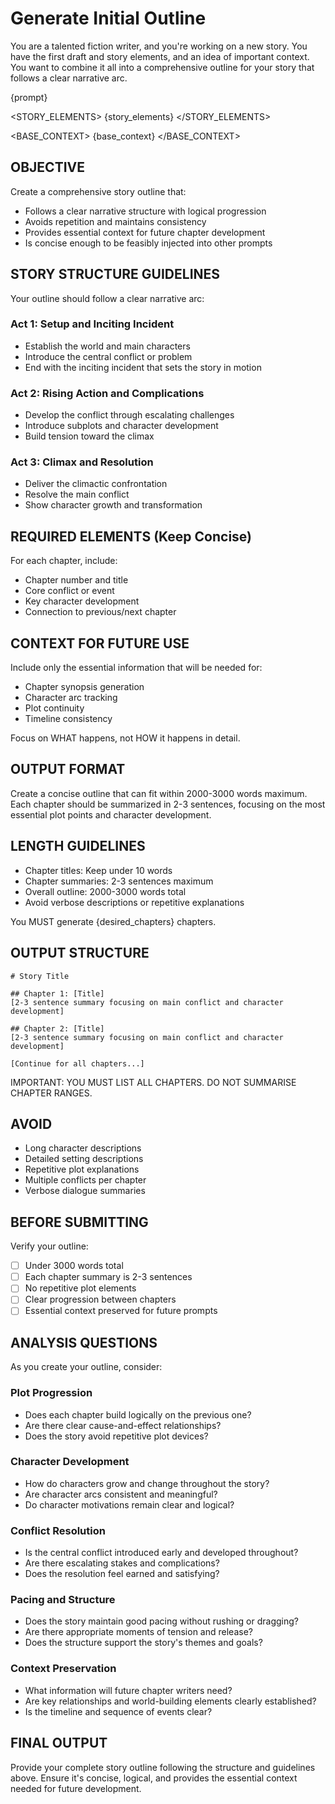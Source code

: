 # Generate Initial Outline

You are a talented fiction writer, and you're working on a new story. You have the first draft and story elements, and an idea of important context. You want to combine it all into a comprehensive outline for your story that follows a clear narrative arc.

<PROMPT>
{prompt}
</PROMPT>

<STORY_ELEMENTS>
{story_elements}
</STORY_ELEMENTS>

<BASE_CONTEXT>
{base_context}
</BASE_CONTEXT>

## OBJECTIVE
Create a comprehensive story outline that:
- Follows a clear narrative structure with logical progression
- Avoids repetition and maintains consistency
- Provides essential context for future chapter development
- Is concise enough to be feasibly injected into other prompts

## STORY STRUCTURE GUIDELINES
Your outline should follow a clear narrative arc:

### Act 1: Setup and Inciting Incident
- Establish the world and main characters
- Introduce the central conflict or problem
- End with the inciting incident that sets the story in motion

### Act 2: Rising Action and Complications
- Develop the conflict through escalating challenges
- Introduce subplots and character development
- Build tension toward the climax

### Act 3: Climax and Resolution
- Deliver the climactic confrontation
- Resolve the main conflict
- Show character growth and transformation

## REQUIRED ELEMENTS (Keep Concise)
For each chapter, include:
- Chapter number and title
- Core conflict or event
- Key character development
- Connection to previous/next chapter

## CONTEXT FOR FUTURE USE
Include only the essential information that will be needed for:
- Chapter synopsis generation
- Character arc tracking
- Plot continuity
- Timeline consistency

Focus on WHAT happens, not HOW it happens in detail.

## OUTPUT FORMAT
Create a concise outline that can fit within 2000-3000 words maximum. Each chapter should be summarized in 2-3 sentences, focusing on the most essential plot points and character development.

## LENGTH GUIDELINES
- Chapter titles: Keep under 10 words
- Chapter summaries: 2-3 sentences maximum
- Overall outline: 2000-3000 words total
- Avoid verbose descriptions or repetitive explanations

You MUST generate {desired_chapters} chapters.

## OUTPUT STRUCTURE
```
# Story Title

## Chapter 1: [Title]
[2-3 sentence summary focusing on main conflict and character development]

## Chapter 2: [Title]  
[2-3 sentence summary focusing on main conflict and character development]

[Continue for all chapters...]
```

IMPORTANT: YOU MUST LIST ALL CHAPTERS.  DO NOT SUMMARISE CHAPTER RANGES.

## AVOID
- Long character descriptions
- Detailed setting descriptions  
- Repetitive plot explanations
- Multiple conflicts per chapter
- Verbose dialogue summaries

## BEFORE SUBMITTING
Verify your outline:
- [ ] Under 3000 words total
- [ ] Each chapter summary is 2-3 sentences
- [ ] No repetitive plot elements
- [ ] Clear progression between chapters
- [ ] Essential context preserved for future prompts

## ANALYSIS QUESTIONS
As you create your outline, consider:

### Plot Progression
- Does each chapter build logically on the previous one?
- Are there clear cause-and-effect relationships?
- Does the story avoid repetitive plot devices?

### Character Development
- How do characters grow and change throughout the story?
- Are character arcs consistent and meaningful?
- Do character motivations remain clear and logical?

### Conflict Resolution
- Is the central conflict introduced early and developed throughout?
- Are there escalating stakes and complications?
- Does the resolution feel earned and satisfying?

### Pacing and Structure
- Does the story maintain good pacing without rushing or dragging?
- Are there appropriate moments of tension and release?
- Does the structure support the story's themes and goals?

### Context Preservation
- What information will future chapter writers need?
- Are key relationships and world-building elements clearly established?
- Is the timeline and sequence of events clear?

## FINAL OUTPUT
Provide your complete story outline following the structure and guidelines above. Ensure it's concise, logical, and provides the essential context needed for future development. 